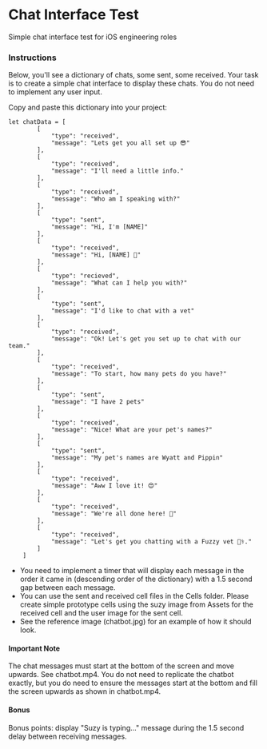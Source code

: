 # Chat Interface Test
Simple chat interface test for iOS engineering roles

### Instructions
Below, you'll see a dictionary of chats, some sent, some received. Your task is to create a simple chat interface to display these chats. You do not need to implement any user input.

Copy and paste this dictionary into your project:

```
let chatData = [
        [
            "type": "received",
            "message": "Lets get you all set up 😎"
        ],
        [
            "type": "received",
            "message": "I'll need a little info."
        ],
        [
            "type": "received",
            "message": "Who am I speaking with?"
        ],
        [
            "type": "sent",
            "message": "Hi, I'm [NAME]"
        ],
        [
            "type": "received",
            "message": "Hi, [NAME] 👋"
        ],
        [
            "type": "recieved",
            "message": "What can I help you with?"
        ],
        [
            "type": "sent",
            "message": "I'd like to chat with a vet"
        ],
        [
            "type": "received",
            "message": "Ok! Let's get you set up to chat with our team."
        ],
        [
            "type": "received",
            "message": "To start, how many pets do you have?"
        ],
        [
            "type": "sent",
            "message": "I have 2 pets"
        ],
        [
            "type": "received",
            "message": "Nice! What are your pet's names?"
        ],
        [
            "type": "sent",
            "message": "My pet's names are Wyatt and Pippin"
        ],
        [
            "type": "received",
            "message": "Aww I love it! 😍"
        ],
        [
            "type": "received",
            "message": "We're all done here! 👏"
        ],
        [
            "type": "received",
            "message": "Let's get you chatting with a Fuzzy vet 👩‍⚕️."
        ]
    ]
```

- You need to implement a timer that will display each message in the order it came in (descending order of the dictionary) with a 1.5 second gap between each message.
- You can use the sent and received cell files in the Cells folder. Please create simple prototype cells using the suzy image from Assets for the received cell and the user image for the sent cell.
- See the reference image (chatbot.jpg) for an example of how it should look.

#### Important Note
The chat messages must start at the bottom of the screen and move upwards. See chatbot.mp4. You do not need to replicate the chatbot exactly, but you do need to ensure the messages start at the bottom and fill the screen upwards as shown in chatbot.mp4.

#### Bonus
Bonus points: display "Suzy is typing..." message during the 1.5 second delay between receiving messages.

